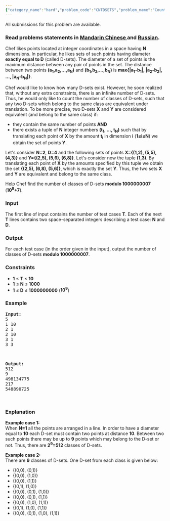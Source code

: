 ```yaml
---
{"category_name":"hard","problem_code":"CNTDSETS","problem_name":"Counting D-sets","languages_supported":{"0":"ADA","1":"ASM","2":"BASH","3":"BF","4":"C","5":"C99 strict","6":"CAML","7":"CLOJ","8":"CLPS","9":"CPP 4.3.2","10":"CPP 4.9.2","11":"CPP14","12":"CS2","13":"D","14":"ERL","15":"FORT","16":"FS","17":"GO","18":"HASK","19":"ICK","20":"ICON","21":"JAVA","22":"JS","23":"LISP clisp","24":"LISP sbcl","25":"LUA","26":"NEM","27":"NICE","28":"NODEJS","29":"PAS fpc","30":"PAS gpc","31":"PERL","32":"PERL6","33":"PHP","34":"PIKE","35":"PRLG","36":"PYTH","37":"PYTH 3.4","38":"RUBY","39":"SCALA","40":"SCM guile","41":"SCM qobi","42":"ST","43":"TCL","44":"TEXT","45":"WSPC"},"max_timelimit":0.3,"source_sizelimit":50000,"problem_author":"mugurelionut","problem_tester":null,"date_added":"28-08-2013","tags":{"0":"combinatorics","1":"hard","2":"inclusn","3":"jan14","4":"mugurelionut"},"editorial_url":"http://discuss.codechef.com/problems/CNTDSETS","time":{"view_start_date":1389605400,"submit_start_date":1389605400,"visible_start_date":1389605400,"end_date":1735669800},"layout":"problem"}
---
```

<span class="solution-visible-txt">All submissions for this problem are available.</span><h3> Read problems statements in <a target="_blank" href="http://www.codechef.com/download/translated/JAN14/mandarin/CNTDSETS.pdf">Mandarin Chinese </a> and <a target="_blank" href="http://www.codechef.com/download/translated/JAN14/russian/CNTDSETS.pdf">Russian</a>.</h3>
<p>Chef likes points located at integer coordinates in a space having <b>N</b> dimensions. In particular, he likes sets of such points having diameter <b>exactly equal to D</b> (called <it>D-sets</it>). The diameter of a set of points is the maximum distance between any pair of points in the set. The distance between two points <b>(a<sub>1</sub>,a<sub>2</sub>,...,a<sub>N</sub>)</b> and <b>(b<sub>1</sub>,b<sub>2</sub>,...,b<sub>N</sub>)</b> is <b>max{|a<sub>1</sub>-b<sub>1</sub>|, |a<sub>2</sub>-b<sub>2</sub>|, ..., |a<sub>N</sub>-b<sub>N</sub>|}</b>.
</p>
<p>
Chef would like to know how many D-sets exist. However, he soon realized that, without any extra constraints, there is an infinite number of D-sets. Thus, he would only like to count the number of classes of D-sets, such that any two D-sets which belong to the same class are equivalent under translation. To be more precise, two D-sets <b>X</b> and <b>Y</b> are considered equivalent (and belong to the same class) if:
<ul>
<li>they contain the same number of points <b>AND</b>
</li><li>there exists a tuple of <b>N</b> integer numbers <b>(t<sub>1</sub>, ..., t<sub>N</sub>)</b> such that by translating each point of <b>X</b> by the amount <b>t<sub>i</sub></b> in dimension <b>i</b> (<b>1≤i≤N</b>) we obtain the set of points <b>Y</b>.</li>
</ul>
</p>
<p>
Let's consider <b>N=2</b>, <b>D=4</b> and the following sets of points <b>X={(1,2), (5,5), (4,3)}</b> and <b>Y={(2,5), (5,6), (6,8)}</b>. Let's consider now the tuple <b>(1,3)</b>. By translating each point of <b>X</b> by the amounts specified by this tuple we obtain the set <b>{(2,5), (6,8), (5,6)}</b>, which is exactly the set <b>Y</b>. Thus, the two sets <b>X</b> and <b>Y</b> are equivalent and belong to the same class.
</p>
<p>
Help Chef find the number of classes of D-sets <b>modulo 1000000007</b> (<b>10<sup>9</sup>+7</b>).
</p>
<h3>Input</h3>
<p>The first line of input contains the number of test cases <b>T</b>. Each of the next <b>T</b> lines contains two space-separated integers describing a test case: <b>N</b> and <b>D</b>.</p>
<h3>Output</h3>
<p>For each test case (in the order given in the input), output the number of classes of D-sets <b>modulo 1000000007</b>.</p>
<h3>Constraints</h3>
<p><ul>
<li><b>1</b> ≤ <b>T</b> ≤ <b>10</b></li>
<li><b>1</b> ≤ <b>N</b> ≤ <b>1000</b></li>
<li><b>1</b> ≤ <b>D</b> ≤ <b>1000000000</b>  (<b>10<sup>9</sup></b>)</li>
</ul>
</p>
<h3>Example</h3>
<pre><b>Input:</b>
5
1 10
2 1
2 10
3 1
3 3
</pre><p> </p>
<pre>
<b>Output:</b>
512
9
498134775
217
548890725
</pre><p> </p>
<h3>Explanation</h3>
<p><b>Example case 1:</b><br />
When <b>N=1</b> all the points are arranged in a line. In order to have a diameter equal to <b>10</b> each D-set must contain two points at distance <b>10</b>. Between two such points there may be up to <b>9</b> points which may belong to the D-set or not. Thus, there are <b>2<sup>9</sup>=512</b> classes of D-sets.
</p>
<p><b>Example case 2:</b><br />
There are <b>9</b> classes of D-sets. One D-set from each class is given below:
<ul>
<li>{(0,0), (0,1)}</li>
<li>{(0,0), (1,0)}</li>
<li>{(0,0), (1,1)}</li>
<li>{(0,1), (1,0)}</li>
<li>{(0,0), (0,1), (1,0)}</li>
<li>{(0,0), (0,1), (1,1)}</li>
<li>{(0,0), (1,0), (1,1)}</li>
<li>{(0,1), (1,0), (1,1)}</li>
<li>{(0,0), (0,1), (1,0), (1,1)}</li>
</ul>
</p>
